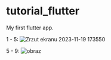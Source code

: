 # tutorial_flutter

My first flutter app.

1 - 5:
![Zrzut ekranu 2023-11-19 173550](https://github.com/Manhatai/Flutter_App/assets/131269530/34d91d60-f341-461c-8079-d0a1cf320254)

5 - 9:
![obraz](https://github.com/Manhatai/Flutter_App/assets/131269530/a0ab01a3-0a83-409e-bd4b-526a370e0330)

